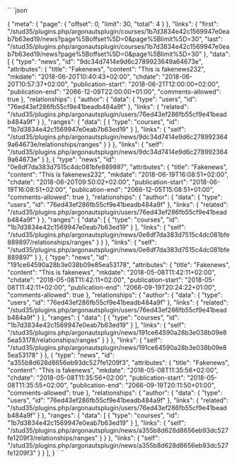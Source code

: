 ``
`json

{
  "meta": {
    "page": {
    "offset": 0,
    "limit": 30,
    "total": 4
    }
  },
  "links": {
  "first": "/stud35/plugins.php/argonautsplugin/courses/1b7d3834e42c1569947e0eab7b63ed19/news?page%5Boffset%5D=0&page%5Blimit%5D=30",
  "last": "/stud35/plugins.php/argonautsplugin/courses/1b7d3834e42c1569947e0eab7b63ed19/news?page%5Boffset%5D=0&page%5Blimit%5D=30"
  },
  "data": [
  {
    "type": "news",
    "id": "9dc34d7414e9d6c2789923649a64673e",
    "attributes": {
    "title": "Fakenews",
    "content": "This is fakenews232",
    "mkdate": "2018-06-20T10:40:43+02:00",
    "chdate": "2018-06-20T10:57:37+02:00",
    "publication-start": "2018-06-21T12:00:00+02:00",
    "publication-end": "2066-12-09T22:00:00+01:00",
    "comments-allowed": true
    },
    "relationships": {
      "author": {
      "data": {
      "type": "users",
      "id": "76ed43ef286fb55cf9e41beadb484a9f"
      },
      "links": {
      "related": "/stud35/plugins.php/argonautsplugin/users/76ed43ef286fb55cf9e41beadb484a9f"
      }
      },
      "ranges": {
        "data": [
          {
        "type": "courses",
        "id": "1b7d3834e42c1569947e0eab7b63ed19"
        }
        ],
        "links": {
          "self": "/stud35/plugins.php/argonautsplugin/news/9dc34d7414e9d6c2789923649a64673e/relationships/ranges"
        }
      }
    },
  "links": {
  "self": "/stud35/plugins.php/argonautsplugin/news/9dc34d7414e9d6c2789923649a64673e"
  }
  },
  {
"type": "news",
"id": "0e8df7da383d7515c4dc081bfe889897",
"attributes": {
"title": "Fakenews",
"content": "This is fakenews232",
"mkdate": "2018-06-19T16:08:51+02:00",
"chdate": "2018-06-20T09:50:02+02:00",
"publication-start": "2018-06-19T16:08:51+02:00",
"publication-end": "2066-12-05T15:08:51+01:00",
"comments-allowed": true
},
"relationships": {
"author": {
"data": {
"type": "users",
"id": "76ed43ef286fb55cf9e41beadb484a9f"
},
"links": {
"related": "/stud35/plugins.php/argonautsplugin/users/76ed43ef286fb55cf9e41beadb484a9f"
}
},
"ranges": {
"data": [
  {
"type": "courses",
"id": "1b7d3834e42c1569947e0eab7b63ed19"
}
],
"links": {
"self": "/stud35/plugins.php/argonautsplugin/news/0e8df7da383d7515c4dc081bfe889897/relationships/ranges"
}
}
},
"links": {
"self": "/stud35/plugins.php/argonautsplugin/news/0e8df7da383d7515c4dc081bfe889897"
}
},
  {
"type": "news",
"id": "191ce64590a28b3e038b09e85ea53178",
"attributes": {
"title": "Fakenews",
"content": "This is fakenews",
"mkdate": "2018-05-08T11:42:11+02:00",
"chdate": "2018-05-08T11:42:11+02:00",
"publication-start": "2018-05-08T11:42:11+02:00",
"publication-end": "2066-09-19T20:24:22+01:00",
"comments-allowed": true
},
"relationships": {
"author": {
"data": {
"type": "users",
"id": "76ed43ef286fb55cf9e41beadb484a9f"
},
"links": {
"related": "/stud35/plugins.php/argonautsplugin/users/76ed43ef286fb55cf9e41beadb484a9f"
}
},
"ranges": {
"data": [
  {
"type": "courses",
"id": "1b7d3834e42c1569947e0eab7b63ed19"
}
],
"links": {
"self": "/stud35/plugins.php/argonautsplugin/news/191ce64590a28b3e038b09e85ea53178/relationships/ranges"
}
}
},
"links": {
"self": "/stud35/plugins.php/argonautsplugin/news/191ce64590a28b3e038b09e85ea53178"
}
},
  {
"type": "news",
"id": "a355b8d628d8656eb93dc527fe1209f3",
"attributes": {
"title": "Fakenews",
"content": "This is fakenews",
"mkdate": "2018-05-08T11:35:56+02:00",
"chdate": "2018-05-08T11:35:56+02:00",
"publication-start": "2018-05-08T11:35:55+02:00",
"publication-end": "2066-09-19T20:11:50+01:00",
"comments-allowed": true
},
"relationships": {
"author": {
"data": {
"type": "users",
"id": "76ed43ef286fb55cf9e41beadb484a9f"
},
"links": {
"related": "/stud35/plugins.php/argonautsplugin/users/76ed43ef286fb55cf9e41beadb484a9f"
}
},
"ranges": {
"data": [
  {
"type": "courses",
"id": "1b7d3834e42c1569947e0eab7b63ed19"
}
],
"links": {
"self": "/stud35/plugins.php/argonautsplugin/news/a355b8d628d8656eb93dc527fe1209f3/relationships/ranges"
}
}
},
"links": {
"self": "/stud35/plugins.php/argonautsplugin/news/a355b8d628d8656eb93dc527fe1209f3"
}
}
],
}
`
``
